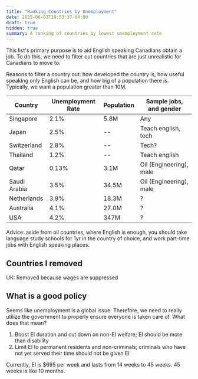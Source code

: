 ```yaml
---
title: "Ranking Countries by Unemployment"
date: 2025-06-03T19:53:37-04:00
draft: true
hidden: true
summary: A ranking of countries by lowest unemployment rate
---
```


This list's primary purpose is to aid English speaking Canadians obtain a job. To do this, we need to filter out countries that are just unrealistic for Canadians to move to.

Reasons to filter a country out: how developed the country is, how useful speaking only English can be, and how big of a population there is. Typically, we want a population greater than 10M.

Country | Unemployment Rate | Population | Sample jobs, and gender
-- | -- | -- | --
Singapore | 2.1% | 5.8M | Any
Japan | 2.5% | -- |  Teach english, tech
Switzerland | 2.8% | -- | Tech?
Thailand | 1.2% | -- | Teach english
Qatar | 0.13% | 3.1M | Oil (Engineering), male
Saudi Arabia | 3.5% | 34.5M | Oil (Engineering), male
Netherlands | 3.9% | 18.3M | ?
Australia | 4.1% | 27.0M | ?
USA | 4.2% | 347M | ?

Advice: aside from oil countries, where English is enough, you should take language study schools for 1yr in the country of choice, and work part-time jobs with English speaking places.

## Countries I removed

UK: Removed because wages are suppressed

## What is a good policy

Seems like unemployment is a global issue. Therefore, we need to really utilize the government to properly ensure everyone is taken care of. What does that mean?

1. Boost EI duration and cut down on non-EI welfare; EI should be more than disability
2. Limit EI to permanent residents and non-criminals; criminals who have not yet served their time should not be given EI

Currently, EI is $695 per week and lasts from 14 weeks to 45 weeks. 45 weeks is like 10 months.
